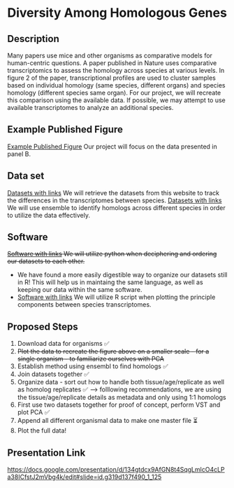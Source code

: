 # Diversity Among Homologous Genes #  

## Description ## 

Many papers use mice and other organisms as comparative models for human-centric questions. A paper published in Nature uses comparative transcriptomics to assess the homology across species at various levels. In figure 2 of the paper, transcriptional profiles are used to cluster samples based on individual homology (same species, different organs) and species homology (different species same organ). For our project, we will recreate this comparison using the available data. If possible, we may attempt to use available transcriptomes to analyze an additional species.

## Example Published Figure ## 
[Example Published Figure](https://www.nature.com/articles/s41586-019-1338-5/figures/1) Our project will focus on the data presented in panel B. 

## Data set ## 
[Datasets with links](https://apps.kaessmannlab.org/evodevoapp/) We will retrieve the datasets from this website to track the differences in the transcriptomes between species. 
[Datasets with links](https://useast.ensembl.org/index.html) We will use ensemble to identify homologs across different species in order to utilize the data effectively. 

## Software ## 
~~[Software with links](https://www.python.org) We will utilize python when deciphering and ordering our datasets to each other.~~
- We have found a more easily digestible way to organize our datasets still in R! This will help us in maintaing the same language, as well as keeping our data within the same software. 
- [Software with links](https://www.r-project.org) We will utilize R script when plotting the principle components between species transcriptomes.

## Proposed Steps ## 

1) Download data for organisms ✅
2) ~~Plot the data to recreate the figure above on a smaller scale - for a single organism - to familiarize ourselves with PCA~~ 
2) Establish method using ensembl to find homologs  ✅
3) Join datasets together ✅
4) Organize data - sort out how to handle both tissue/age/replicate as well as homolog replicates ✅
 --> folllowing recommendations, we are using the tissue/age/replicate details as metadata and only using 1:1 homologs
5) First use two datasets together for proof of concept, perform VST and plot PCA ✅
6) Append all different organismal data to make one master file ⏳
7) Plot the full data!


## Presentation Link ##
https://docs.google.com/presentation/d/134gtdcx9AfGN8t4SqgLmlcO4cLPa38ICfstJ2mVbg4k/edit#slide=id.g319d137f490_1_125
